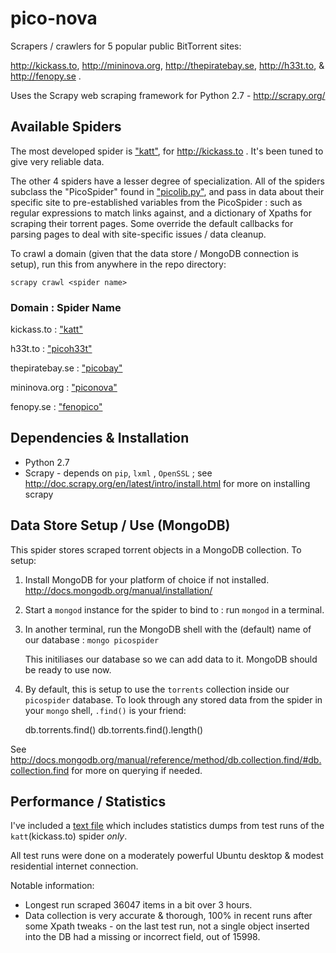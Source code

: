 pico-nova
=========

Scrapers / crawlers for 5 popular public BitTorrent sites: 

http://kickass.to, http://mininova.org, http://thepiratebay.se, http://h33t.to, & http://fenopy.se . 

Uses the Scrapy web scraping framework for Python 2.7 - http://scrapy.org/


Available Spiders
-----------------

The most developed spider is ["katt"](/piconova/spiders/picokatt.py), for http://kickass.to . It's been tuned to give very reliable data.  

The other 4 spiders have a lesser degree of specialization. All of the spiders subclass the "PicoSpider" found in ["picolib.py"](/piconova/spiders/picolib.py), and pass in data about their specific site to pre-established variables from the PicoSpider : such as regular expressions to match links against, and a dictionary of Xpaths for scraping their torrent pages.  Some override the default callbacks for parsing pages to deal with site-specific issues / data cleanup.  

To crawl a domain (given that the data store / MongoDB connection is setup), run this from anywhere in the repo directory:

    scrapy crawl <spider name>
    
### Domain   :  Spider Name ###

kickass.to : ["katt"](/piconova/spiders/picokatt.py)

h33t.to :  ["picoh33t"](/piconova/spiders/picoh33t.py)

thepiratebay.se : ["picobay"](/piconova/spiders/picobay.py)

mininova.org : ["piconova"](/piconova/spiders/piconova.py)

fenopy.se : ["fenopico"](/piconova/spiders/fenopico.py)


Dependencies & Installation
--------------------------

* Python 2.7
* Scrapy - depends on `pip`, `lxml` , `OpenSSL` ; see http://doc.scrapy.org/en/latest/intro/install.html for more on installing scrapy


Data Store Setup / Use (MongoDB)
--------------------------------

This spider stores scraped torrent objects in a MongoDB collection.  To setup:

1) Install MongoDB for your platform of choice if not installed.  http://docs.mongodb.org/manual/installation/

2) Start a `mongod` instance for the spider to bind to : run `mongod` in a terminal.

3) In another terminal, run the MongoDB shell with the (default) name of our database : `mongo picospider`

   This initiliases our database so we can add data to it.  MongoDB should be ready to use now.  
   
4) By default, this is setup to use the `torrents` collection inside our `picospider` database. To look through any stored data from the spider in your `mongo` shell, `.find()` is your friend: 

    db.torrents.find()
    db.torrents.find().length() 
    
See http://docs.mongodb.org/manual/reference/method/db.collection.find/#db.collection.find for more on querying if needed.

Performance / Statistics 
------------------------

I've included a [text file](/past_run_stats.txt) which includes statistics dumps from test runs of the `katt`(kickass.to) spider _only_.

All test runs were done on a moderately powerful Ubuntu desktop & modest residential internet connection.

Notable information:
* Longest run scraped 36047 items in a bit over 3 hours.
* Data collection is very accurate & thorough, 100% in recent runs after some Xpath tweaks - on the last test run, not a single object inserted into the DB had a missing or incorrect field, out of 15998.


 







    
